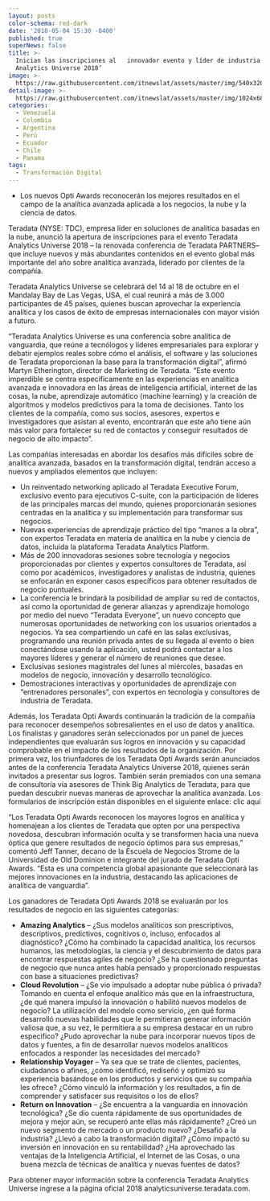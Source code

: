 ```yaml
---
layout: posts
color-schema: red-dark
date: '2018-05-04 15:30 -0400'
published: true
superNews: false
title: >-
  Inician las inscripciones al   innovador evento y líder de industria ‘Teradata
  Analytics Universe 2018’
image: >-
  https://raw.githubusercontent.com/itnewslat/assets/master/img/540x320/teradata-p.jpg
detail-image: >-
  https://raw.githubusercontent.com/itnewslat/assets/master/img/1024x680/teradata-g.jpg
categories:
  - Venezuela
  - Colombia
  - Argentina
  - Perú
  - Ecuador
  - Chile
  - Panama
tags:
  - Transformación Digital
---
```

- Los nuevos Opti Awards reconocerán los mejores resultados en el campo de la analítica avanzada aplicada a los  negocios, la nube y la ciencia de datos.

Teradata (NYSE: TDC), empresa líder en soluciones de analítica basadas en la nube, anunció la apertura de inscripciones para el evento  Teradata Analytics Universe 2018 – la renovada conferencia de Teradata PARTNERS– que incluye nuevos y más abundantes contenidos en el evento global más importante del año sobre analítica avanzada, liderado por clientes de la compañía. 

Teradata Analytics Universe se celebrará del 14 al 18 de octubre en el Mandalay Bay de Las Vegas, USA, el cual  reunirá a más de 3.000 participantes de 45 países, quienes buscan aprovechar la experiencia analítica y los casos de éxito de empresas internacionales con mayor visión a futuro. 

“Teradata Analytics Universe es una conferencia sobre analítica de vanguardia, que reúne a tecnólogos y líderes empresariales para explorar y debatir ejemplos reales sobre cómo el análisis, el software y las soluciones de Teradata proporcionan la base para la transformación digital”, afirmó Martyn Etherington, director de Marketing de Teradata. “Este evento imperdible se centra específicamente en las experiencias en analítica avanzada e innovadora en las áreas de inteligencia artificial, internet de las cosas, la nube, aprendizaje automático (machine learning) y  la creación de algoritmos y modelos predictivos para la toma de decisiones. Tanto los  clientes de la compañía, como sus socios, asesores, expertos e investigadores que asistan al evento,  encontrarán que este año tiene aún más valor para  fortalecer su red de contactos  y conseguir resultados de negocio de alto impacto”.

Las compañías interesadas en abordar los desafíos más difíciles sobre de analítica avanzada, basados en la transformación digital, tendrán acceso a nuevos y ampliados  elementos que incluyen:

- Un reinventado networking aplicado al Teradata Executive Forum, exclusivo evento para ejecutivos C-suite, con  la participación de líderes de las principales marcas del mundo, quienes proporcionarán sesiones centradas en la analítica y su implementación para transformar sus negocios.
- Nuevas experiencias de aprendizaje práctico del tipo “manos a la obra”,  con expertos Teradata en materia de analítica en la nube y ciencia de datos, incluida la plataforma Teradata Analytics Platform.
- Más de 200  innovadoras sesiones sobre tecnología y negocios proporcionadas por  clientes y expertos consultores de Teradata, así como por académicos,  investigadores y analistas de  industria, quienes se enfocarán en exponer casos específicos para obtener resultados de negocio puntuales. 
- La conferencia le brindará la posibilidad de ampliar su red de contactos, así como la oportunidad de generar alianzas  y aprendizaje homologo por medio del nuevo “Teradata Everyone”, un  nuevo concepto que numerosas oportunidades de networking con los usuarios orientados a negocios. Ya sea compartiendo un café  en las salas exclusivas,  programando una reunión privada antes de su llegada al evento o bien  conectándose usando la aplicación, usted podrá contactar a los mayores líderes  y generar el número de reuniones que desee. 
- Exclusivas sesiones magistrales del  lunes al miércoles, basadas en modelos de negocio, innovación y desarrollo tecnológico.  
- Demostraciones interactivas y oportunidades de aprendizaje con “entrenadores personales”, con expertos  en tecnología y consultores de industria  de Teradata.


Además, los Teradata Opti Awards continuarán la tradición de la compañía para reconocer desempeños sobresalientes en el uso de datos y analítica. Los finalistas y ganadores serán seleccionados por un panel de jueces independientes que evaluarán sus logros en innovación y su capacidad comprobable en el impacto de los resultados de la organización. Por primera vez, los triunfadores de los Teradata Opti Awards serán anunciados antes de la conferencia Teradata Analytics Universe 2018, quienes serán invitados a presentar sus logros. También serán premiados con una semana de  consultoría vía asesores de Think Big Analytics de Teradata, para que puedan descubrir nuevas  maneras de aprovechar la analítica avanzada. Los formularios de inscripción están disponibles en el siguiente enlace: clic aquí

“Los Teradata Opti Awards reconocen los mayores logros en analítica y homenajean a los clientes de Teradata que opten por una perspectiva novedosa, descubran información oculta y se transformen hacia una nueva óptica que genere resultados de negocio óptimos para sus empresas,” comentó Jeff Tanner, decano de la Escuela de Negocios Strome de la Universidad de Old Dominion e integrante del jurado de Teradata Opti Awards. “Esta es una competencia global apasionante que seleccionará las mejores innovaciones en la industria, destacando las aplicaciones de analítica de vanguardia”.
 
Los ganadores de Teradata Opti Awards 2018 se evaluarán por los resultados de negocio en las siguientes categorías:

- **Amazing Analytics** – ¿Sus modelos analíticos son prescriptivos, descriptivos, predictivos, cognitivos o, incluso, enfocados al  diagnóstico? ¿Cómo  ha combinado la capacidad analítica, los recursos humanos, las metodologías, la ciencia y el descubrimiento de datos para encontrar respuestas agiles de negocio? ¿Se ha cuestionado preguntas de negocio que nunca antes había pensado y proporcionado respuestas con base a  situaciones predictivas? 
- **Cloud Revolution** – ¿Se vio impulsado a adoptar nube pública ó privada? Tomando en cuenta el enfoque analítico más que en la infraestructura, ¿de qué manera impulsó la innovación o habilitó nuevos modelos de negocio? La utilización del modelo como servicio, ¿en qué forma desarrolló nuevas habilidades que le permitieran  generar información valiosa que, a su vez, le permitiera a su empresa destacar en un rubro especifico? ¿Pudo aprovechar la nube para incorporar nuevos tipos de datos y fuentes, a fin de  desarrollar nuevos modelos analíticos enfocados a responder las necesidades del mercado?
- **Relationship Voyager** – Ya sea que se trate de clientes, pacientes,  ciudadanos o afines,  ¿cómo identificó, rediseñó y optimizó su experiencia basándose en los productos y servicios que su compañía les ofrece? ¿Cómo vinculó la información y los resultados, a fin de comprender y satisfacer sus requisitos o los de ellos?
- **Return on Innovation** – ¿Se encuentra a la vanguardia en innovación tecnológica? ¿Se dio cuenta rápidamente de sus oportunidades de mejora y mejor aún, se recuperó ante ellas más rápidamente? ¿Creó un nuevo segmento de mercado o un producto nuevo? ¿Desafió a la industria? ¿Llevó a cabo la transformación digital? ¿Cómo impactó su inversión en innovación en su  rentabilidad? ¿Ha aprovechado  las ventajas de la  Inteligencia Artificial,  el Internet de las Cosas, o una buena mezcla de técnicas de analítica y nuevas fuentes de datos?

Para obtener mayor información sobre la conferencia  Teradata Analytics Universe ingrese a la página oficial 2018 analyticsuniverse.teradata.com. 

